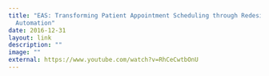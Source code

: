 ```yaml
---
title: "EAS: Transforming Patient Appointment Scheduling through Redesign and
  Automation"
date: 2016-12-31
layout: link
description: ""
image: ""
external: https://www.youtube.com/watch?v=RhCeCwtbOnU
---
```

